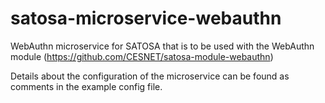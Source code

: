 # satosa-microservice-webauthn
WebAuthn microservice for SATOSA that is to be used with the WebAuthn module (https://github.com/CESNET/satosa-module-webauthn)

Details about the configuration of the microservice can be found as comments in the example config file.

